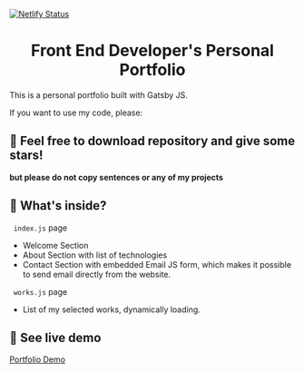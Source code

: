 [![Netlify Status](https://api.netlify.com/api/v1/badges/a630a9d5-f3f2-4795-ba08-1bbaed9ec29a/deploy-status)](https://app.netlify.com/sites/anapimolodec/deploys)
<h1 align="center">
  Front End Developer's Personal Portfolio 
</h1>

This is a personal portfolio built with Gatsby JS. 

If you want to use my code, please:
## 🚀 Feel free to download repository and give some stars!

  **but please do not copy sentences or any of my projects**

## 🧐 What's inside?

``` index.js``` page
- Welcome Section
- About Section with list of technologies
- Contact Section with embedded Email JS form, which makes it possible to send email directly from the website. 

``` works.js``` page
- List of my selected works, dynamically loading.



## 💫 See live demo

[Portfolio Demo](https://anapimolodec.netlify.app/)
